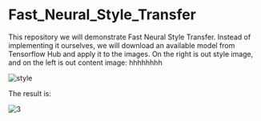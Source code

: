 # Fast_Neural_Style_Transfer
This repository we will demonstrate Fast Neural Style Transfer. Instead of implementing it ourselves, we will download an available model from Tensorflow Hub and apply it to the images.
On the right is out style image, and on the left is out content image: hhhhhhhh


![style](https://user-images.githubusercontent.com/64538407/111061082-1c5b8a00-84aa-11eb-8105-54453a45c4a4.png)

The result is:

![3](https://user-images.githubusercontent.com/64538407/111061091-2c736980-84aa-11eb-83e1-c7e1938ac18b.png)

